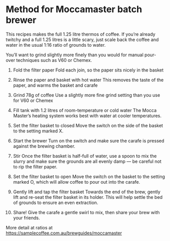 # Method for Moccamaster batch brewer
This recipes makes the full 1.25 litre thermos of coffee. If you’re already twitchy and a full 1.25 litres is a little scary, just scale back the coffee and water in the usual 1:16 ratio of grounds to water.

You’ll want to grind slightly more finely than you would for manual pour-over techniques such as V60 or Chemex.

1. Fold the filter paper
Fold each join, so the paper sits nicely in the basket

2. Rinse the paper and basket with hot water
This removes the taste of the paper, and warms the basket and carafe

3. Grind 78g of coffee
Use a slightly more fine grind setting than you use for V60 or Chemex

4. Fill tank with 1.2 litres of room-temperature or cold water
The Mocca Master’s heating system works best with water at cooler temperatures.

5. Set the filter basket to closed
Move the switch on the side of the basket to the setting marked X.

6. Start the brewer
Turn on the switch and make sure the carafe is pressed against the brewing chamber.

7. Stir
Once the filter basket is half-full of water, use a spoon to mix the slurry and make sure the grounds are all evenly damp — be careful not to rip the filter paper.

8. Set the filter basket to open
Move the switch on the basket to the setting marked O, which will allow coffee to pour out into the carafe.

9. Gently lift and tap the filter basket
Towards the end of the brew, gently lift and re-seat the filter basket in its holder. This will help settle the bed of grounds to ensure an even extraction.

10. Share!
Give the carafe a gentle swirl to mix, then share your brew with your friends.

More detail at ratios at https://samplecoffee.com.au/brewguides/moccamaster